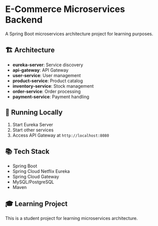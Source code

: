 # E-Commerce Microservices Backend

A Spring Boot microservices architecture project for learning purposes.

## 🏗️ Architecture

- **eureka-server**: Service discovery
- **api-gateway**: API Gateway
- **user-service**: User management
- **product-service**: Product catalog
- **inventory-service**: Stock management
- **order-service**: Order processing
- **payment-service**: Payment handling

## 🚀 Running Locally

1. Start Eureka Server
2. Start other services
3. Access API Gateway at `http://localhost:8080`

## 📚 Tech Stack

- Spring Boot
- Spring Cloud Netflix Eureka
- Spring Cloud Gateway
- MySQL/PostgreSQL
- Maven

## 🎓 Learning Project

This is a student project for learning microservices architecture.